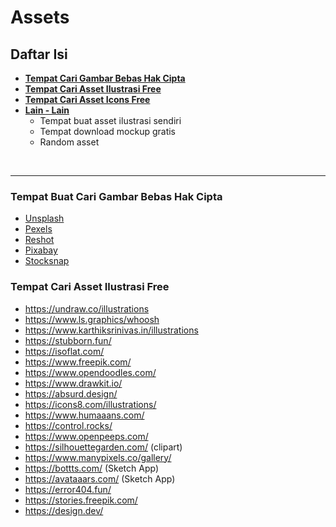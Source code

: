 # Assets

## Daftar Isi
- **[Tempat Cari Gambar Bebas Hak Cipta](#tempat-buat-cari-gambar-bebas-hak-cipta)**
- **[Tempat Cari Asset Ilustrasi Free](#tempat-cari-asset-ilustrasi-free)**
- **[Tempat Cari Asset Icons Free]()**
- **[Lain - Lain]()**
  - Tempat buat asset ilustrasi sendiri
  - Tempat download mockup gratis
  - Random asset

<br>
<hr>

### Tempat Buat Cari Gambar Bebas Hak Cipta
- [Unsplash](https://unsplash.com/)
- [Pexels](https://pexels.com/)
- [Reshot](https://reshot.com/)
- [Pixabay](https://pixabay.com/)
- [Stocksnap](https://stocksnap.io/)

### Tempat Cari Asset Ilustrasi Free
- https://undraw.co/illustrations
- https://www.ls.graphics/whoosh
- https://www.karthiksrinivas.in/illustrations
- https://stubborn.fun/
- https://isoflat.com/
- https://www.freepik.com/
- https://www.opendoodles.com/
- https://www.drawkit.io/
- https://absurd.design/
- https://icons8.com/illustrations/
- https://www.humaaans.com/
- https://control.rocks/
- https://www.openpeeps.com/
- https://silhouettegarden.com/ (clipart)
- https://www.manypixels.co/gallery/
- https://bottts.com/ (Sketch App)
- https://avataaars.com/ (Sketch App)
- https://error404.fun/
- https://stories.freepik.com/
- https://design.dev/
